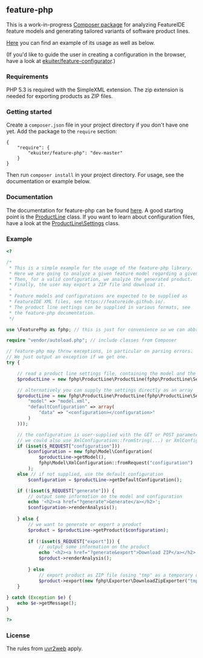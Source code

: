 ## feature-php

This is a work-in-progress [Composer package](https://packagist.org/packages/ekuiter/feature-php)
for analyzing FeatureIDE feature models and generating tailored variants of software product lines.

[Here](https://github.com/ekuiter/feature-example) you can find an example of its usage
as well as below.

(If you'd like to guide the user in creating a configuration in the browser, have a look at
[ekuiter/feature-configurator](https://github.com/ekuiter/feature-configurator).)


### Requirements

PHP 5.3 is required with the SimpleXML extension. The zip extension is needed for exporting products as ZIP files.

### Getting started

Create a `composer.json` file in your project directory if you don't have one yet.
Add the package to the `require` section:
```
{
    "require": {
        "ekuiter/feature-php": "dev-master"
    }
}
```
Then run `composer install` in your project directory. For usage, see the documentation or example below.

### Documentation

The documentation for feature-php can be found [here](http://ekuiter.github.io/feature-php). A good starting
point is the [ProductLine](http://ekuiter.github.io/feature-php/classes/FeaturePhp.ProductLine.ProductLine.html)
class. If you want to learn about configuration files, have a look at the
[ProductLine\Settings](http://ekuiter.github.io/feature-php/classes/FeaturePhp.ProductLine.Settings.html) class.

### Example

```php
<?

/*
 * This is a simple example for the usage of the feature-php library.
 * Here we are going to analyze a given feature model regarding a given configuration.
 * Then, for a valid configuration, we analyze the generated product.
 * Finally, the user may export a ZIP file and download it.
 * 
 * Feature models and configurations are expected to be supplied as
 * FeatureIDE XML files, see https://featureide.github.io/.
 * The product line settings can be supplied in various formats, see
 * the feature-php documentation.
 */

use \FeaturePhp as fphp; // this is just for convenience so we can abbreviate the prefix "FeaturePhp\" below

require "vendor/autoload.php"; // include classes from Composer

// feature-php may throw exceptions, in particular on parsing errors.
// We just output an exception if we get one.
try {

    // read a product line settings file, containing the model and the default configuration
    $productLine = new fphp\ProductLine\ProductLine(fphp\ProductLine\Settings::fromFile("config.json"));

    // alternatively you can supply the settings directly as an array
    $productLine = new fphp\ProductLine\ProductLine(fphp\ProductLine\Settings::fromArray(array(
        "model" => "model.xml",
        "defaultConfiguration" => array(
            "data" => "<configuration></configuration>"
        )
    )));

    // the configuration is user-supplied with the GET or POST parameter "configuration"
    // we could also use XmlConfiguration::fromString(...) or XmlConfiguration::fromFile(...)
    if (isset($_REQUEST["configuration"]))
        $configuration = new fphp\Model\Configuration(
            $productLine->getModel(),
            fphp\Model\XmlConfiguration::fromRequest("configuration")
        );
    else // if not supplied, use the default configuration
        $configuration = $productLine->getDefaultConfiguration();

    if (!isset($_REQUEST["generate"])) {
        // output some information on the model and configuration
        echo '<h2><a href="?generate">Generate</a></h2>';
        $configuration->renderAnalysis();
        
    } else {
        // we want to generate or export a product
        $product = $productLine->getProduct($configuration);
        
        if (!isset($_REQUEST["export"])) {
            // output some information on the product
            echo '<h2><a href="?generate&export">Download ZIP</a></h2>';
            $product->renderAnalysis();
            
        } else
            // export product as ZIP file (using "tmp" as a temporary directory)
            $product->export(new fphp\Exporter\DownloadZipExporter("tmp"));
    }
    
} catch (Exception $e) {
    echo $e->getMessage();
}

?>
```

### License

The rules from [uvr2web](https://github.com/ekuiter/uvr2web/blob/master/LICENSE.txt) apply.